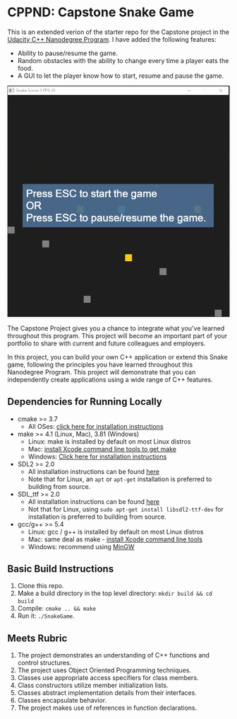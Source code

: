 # CPPND: Capstone Snake Game

This is an extended verion of the starter repo for the Capstone project in the [Udacity C++ Nanodegree Program](https://www.udacity.com/course/c-plus-plus-nanodegree--nd213). I have added the following features:
* Ability to pause/resume the game.
* Random obstacles with the ability to change every time a player eats the food.
* A GUI to let the player know how to start, resume and pause the game.

<img src="snake_game_new.gif"/>

The Capstone Project gives you a chance to integrate what you've learned throughout this program. This project will become an important part of your portfolio to share with current and future colleagues and employers.

In this project, you can build your own C++ application or extend this Snake game, following the principles you have learned throughout this Nanodegree Program. This project will demonstrate that you can independently create applications using a wide range of C++ features.

## Dependencies for Running Locally
* cmake >= 3.7
  * All OSes: [click here for installation instructions](https://cmake.org/install/)
* make >= 4.1 (Linux, Mac), 3.81 (Windows)
  * Linux: make is installed by default on most Linux distros
  * Mac: [install Xcode command line tools to get make](https://developer.apple.com/xcode/features/)
  * Windows: [Click here for installation instructions](http://gnuwin32.sourceforge.net/packages/make.htm)
* SDL2 >= 2.0
  * All installation instructions can be found [here](https://wiki.libsdl.org/Installation)
  * Note that for Linux, an `apt` or `apt-get` installation is preferred to building from source.
* SDL_ttf >= 2.0
  * All installation instructions can be found [here](https://www.libsdl.org/projects/SDL_ttf/)
  * Not that for Linux, using `sudo apt-get install libsdl2-ttf-dev` for installation is preferred to building from source.
* gcc/g++ >= 5.4
  * Linux: gcc / g++ is installed by default on most Linux distros
  * Mac: same deal as make - [install Xcode command line tools](https://developer.apple.com/xcode/features/)
  * Windows: recommend using [MinGW](http://www.mingw.org/)

## Basic Build Instructions

1. Clone this repo.
2. Make a build directory in the top level directory: `mkdir build && cd build`
3. Compile: `cmake .. && make`
4. Run it: `./SnakeGame`.

## Meets Rubric

1. The project demonstrates an understanding of C++ functions and control structures.
2. The project uses Object Oriented Programming techniques.
3. Classes use appropriate access specifiers for class members.
4. Class constructors utilize member initialization lists.
5. Classes abstract implementation details from their interfaces.
6. Classes encapsulate behavior.
7. The project makes use of references in function declarations.
